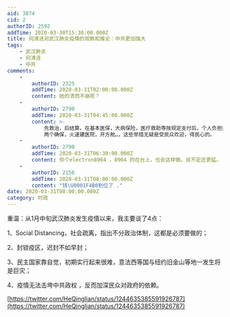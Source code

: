 ```yaml
---
aid: 3874
cid: 2
authorID: 2592
addTime: 2020-03-30T15:30:00.000Z
title: 何清涟对武汉肺炎疫情的观察和推论：中共更加强大
tags:
    - 武汉肺炎
    - 何清涟
    - 中共
comments:
    -
        authorID: 2325
        addTime: 2020-03-31T02:00:00.000Z
        content: 她的溃而不崩呢？
    -
        authorID: 2790
        addTime: 2020-03-31T04:45:00.000Z
        content: >-
            先救治，后结算。在基本医保，大病保险，医疗救助等按规定支付后，个人负担部分由财政给予补助。医保系统共支付67734万元。
            两个确保，火速建医院，开方舱…，这些举措无疑是受民众欢迎，得民心的。
    -
        authorID: 2790
        addTime: 2020-03-31T06:30:00.000Z
        content: 你个electron8964 ，8964 的在台上，也会这样做。说不定还更猛。
    -
        authorID: 2156
        addTime: 2020-03-31T08:00:00.000Z
        content: "钱\U0001F4B0到位了 ."
date: 2020-03-31T08:00:00.000Z
category: 时政
---
```


重温：从1月中旬武汉肺炎发生疫情以来，我主要谈了4点：

1、Social Distancing，社会疏离，指出不分政治体制，这都是必须要做的；

2、封锁疫区，迟封不如早封；

3、民主国家靠自觉，初期实行起来很难，意法西等国与纽约旧金山等地一发生将是巨灾；

4、疫情无法击垮中共政权 ，反而加深民众对政府的依赖。

[https://twitter.com/HeQinglian/status/1244635385591926787](https://twitter.com/HeQinglian/status/1244635385591926787)

